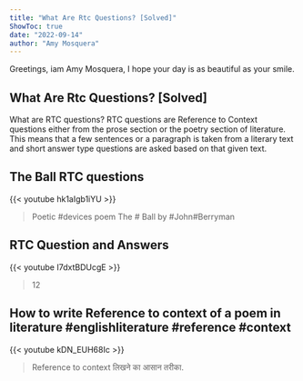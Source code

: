 ```yaml
---
title: "What Are Rtc Questions? [Solved]"
ShowToc: true 
date: "2022-09-14"
author: "Amy Mosquera" 
---
```


Greetings, iam Amy Mosquera, I hope your day is as beautiful as your smile.
## What Are Rtc Questions? [Solved]
What are RTC questions? RTC questions are ​Reference to Context questions either from the prose section or the poetry section of literature. This means that a few sentences or a paragraph is taken from a literary text and short answer type questions are asked based on that given text.

## The Ball RTC questions
{{< youtube hk1aIgb1iYU >}}
>Poetic #devices poem The # Ball by #John#Berryman 

## RTC Question and Answers
{{< youtube I7dxtBDUcgE >}}
>12 

## How to write Reference to context of a poem in literature #englishliterature #reference #context
{{< youtube kDN_EUH68Ic >}}
>Reference to context लिखने का आसान तरीका.

